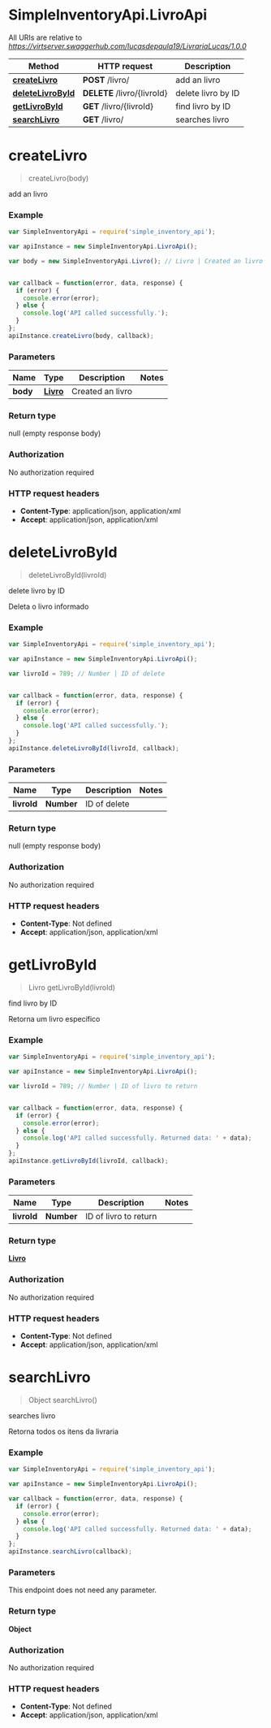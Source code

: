 # SimpleInventoryApi.LivroApi

All URIs are relative to *https://virtserver.swaggerhub.com/lucasdepaula19/LivrariaLucas/1.0.0*

Method | HTTP request | Description
------------- | ------------- | -------------
[**createLivro**](LivroApi.md#createLivro) | **POST** /livro/ | add an livro
[**deleteLivroById**](LivroApi.md#deleteLivroById) | **DELETE** /livro/{livroId} | delete livro by ID
[**getLivroById**](LivroApi.md#getLivroById) | **GET** /livro/{livroId} | find livro by ID
[**searchLivro**](LivroApi.md#searchLivro) | **GET** /livro/ | searches livro


<a name="createLivro"></a>
# **createLivro**
> createLivro(body)

add an livro

### Example
```javascript
var SimpleInventoryApi = require('simple_inventory_api');

var apiInstance = new SimpleInventoryApi.LivroApi();

var body = new SimpleInventoryApi.Livro(); // Livro | Created an livro


var callback = function(error, data, response) {
  if (error) {
    console.error(error);
  } else {
    console.log('API called successfully.');
  }
};
apiInstance.createLivro(body, callback);
```

### Parameters

Name | Type | Description  | Notes
------------- | ------------- | ------------- | -------------
 **body** | [**Livro**](Livro.md)| Created an livro | 

### Return type

null (empty response body)

### Authorization

No authorization required

### HTTP request headers

 - **Content-Type**: application/json, application/xml
 - **Accept**: application/json, application/xml

<a name="deleteLivroById"></a>
# **deleteLivroById**
> deleteLivroById(livroId)

delete livro by ID

Deleta o livro informado 

### Example
```javascript
var SimpleInventoryApi = require('simple_inventory_api');

var apiInstance = new SimpleInventoryApi.LivroApi();

var livroId = 789; // Number | ID of delete


var callback = function(error, data, response) {
  if (error) {
    console.error(error);
  } else {
    console.log('API called successfully.');
  }
};
apiInstance.deleteLivroById(livroId, callback);
```

### Parameters

Name | Type | Description  | Notes
------------- | ------------- | ------------- | -------------
 **livroId** | **Number**| ID of delete | 

### Return type

null (empty response body)

### Authorization

No authorization required

### HTTP request headers

 - **Content-Type**: Not defined
 - **Accept**: application/json, application/xml

<a name="getLivroById"></a>
# **getLivroById**
> Livro getLivroById(livroId)

find livro by ID

Retorna um livro específico 

### Example
```javascript
var SimpleInventoryApi = require('simple_inventory_api');

var apiInstance = new SimpleInventoryApi.LivroApi();

var livroId = 789; // Number | ID of livro to return


var callback = function(error, data, response) {
  if (error) {
    console.error(error);
  } else {
    console.log('API called successfully. Returned data: ' + data);
  }
};
apiInstance.getLivroById(livroId, callback);
```

### Parameters

Name | Type | Description  | Notes
------------- | ------------- | ------------- | -------------
 **livroId** | **Number**| ID of livro to return | 

### Return type

[**Livro**](Livro.md)

### Authorization

No authorization required

### HTTP request headers

 - **Content-Type**: Not defined
 - **Accept**: application/json, application/xml

<a name="searchLivro"></a>
# **searchLivro**
> Object searchLivro()

searches livro

Retorna todos os itens da livraria 

### Example
```javascript
var SimpleInventoryApi = require('simple_inventory_api');

var apiInstance = new SimpleInventoryApi.LivroApi();

var callback = function(error, data, response) {
  if (error) {
    console.error(error);
  } else {
    console.log('API called successfully. Returned data: ' + data);
  }
};
apiInstance.searchLivro(callback);
```

### Parameters
This endpoint does not need any parameter.

### Return type

**Object**

### Authorization

No authorization required

### HTTP request headers

 - **Content-Type**: Not defined
 - **Accept**: application/json, application/xml

